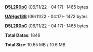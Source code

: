 [**D5L2R0pC**](/data/D5L2R0pC.txt) (06/11/22 - 04:17)- 1465 bytes

[**UAHgs18B**](/data/UAHgs18B.txt) (06/11/22 - 04:17)- 1472 bytes

[**D5L2R0pC**](/data/D5L2R0pC.txt) (06/11/22 - 04:17)- 1465 bytes

**Total Datas**: 1846

**Total Size**: 10.65 MB / 10.6 MB